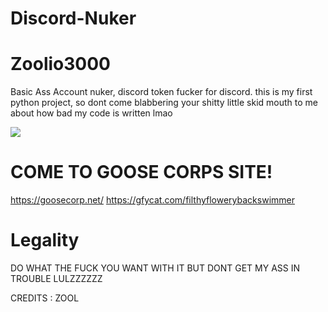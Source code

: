 # Discord-Nuker

# Zoolio3000
Basic Ass Account nuker, discord token fucker for discord.
this is my first python project, so dont come blabbering your shitty little skid mouth to me about how bad my code is written lmao


![](https://betanews.com/wp-content/uploads/2018/06/gifs-on-cli.gif)

# COME TO GOOSE CORPS SITE!
  https://goosecorp.net/
  https://gfycat.com/filthyflowerybackswimmer


# Legality

DO WHAT THE FUCK YOU WANT WITH IT BUT DONT GET MY ASS IN TROUBLE LULZZZZZZ

CREDITS : ZOOL
